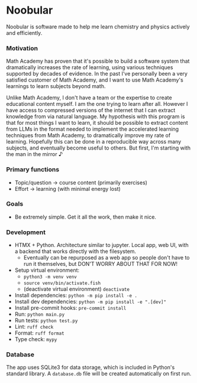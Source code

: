 # Noobular

Noobular is software made to help me learn chemistry and physics actively and efficiently.

### Motivation 

Math Academy has proven that it's possible to build a software system that dramatically increases the rate of learning, using various techniques supported by decades of evidence.
In the past I've personally been a very satisfied customer of Math Academy, and I want to use Math Academy's learnings to learn subjects beyond math.

Unlike Math Academy, I don't have a team or the expertise to create educational content myself. I am the one trying to learn after all. However I have access to compressed versions of the internet that I can extract knowledge from via natural language. My hypothesis with this program is that for most things I want to learn, it should be possible to extract content from LLMs in the format needed to implement the accelerated learning techniques from Math Academy, to dramatically improve my rate of learning. Hopefully this can be done in a reproducible way across many subjects, and eventually become useful to others. But first, I'm starting with the man in the mirror ♪

### Primary functions

- Topic/question -> course content (primarily exercises)
- Effort -> learning (with minimal energy lost)

### Goals

- Be extremely simple. Get it all the work, then make it nice.

### Development

- HTMX + Python. Architecture similar to jupyter. Local app, web UI, with a backend that works directly with the filesystem.
    - Eventually can be repurposed as a web app so people don't have to run it themselves, but DON'T WORRY ABOUT THAT FOR NOW!
- Setup virtual environment:
    - `python3 -m venv venv`
    - `source venv/bin/activate.fish`
    - (deactivate virtual environment) `deactivate`
- Install dependencies: `python -m pip install -e .`
- Install dev dependencies: `python -m pip install -e ".[dev]"`
- Install pre-commit hooks: `pre-commit install`
- Run: `python main.py`
- Run tests: `python test.py`
- Lint: `ruff check`
- Format: `ruff format`
- Type check: `mypy`

### Database

The app uses SQLite3 for data storage, which is included in Python's standard library. A `database.db` file will be created automatically on first run.
